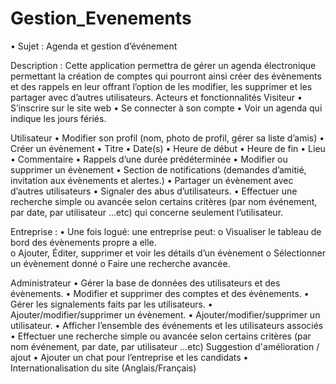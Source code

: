 # Gestion_Evenements
•	Sujet : Agenda et gestion d’événement 

Description :
Cette application permettra de gérer un agenda électronique permettant la création de comptes qui pourront ainsi créer des évènements et des rappels en leur offrant l’option de les modifier, les supprimer et les partager avec d’autres utilisateurs.
Acteurs et fonctionnalités
Visiteur
•	S’inscrire sur le site web
•	Se connecter à son compte
•	Voir un agenda qui indique les jours fériés. 

Utilisateur
•	Modifier son profil (nom, photo de profil, gérer sa liste d’amis)
•	Créer un évènement
•	Titre
•	Date(s)
•	Heure de début
•	Heure de fin
•	Lieu
•	Commentaire
•	Rappels d’une durée prédéterminée
•	Modifier ou supprimer un évènement
•	Section de notifications (demandes d’amitié, invitation aux évènements et alertes.)
•	Partager un évènement avec d’autres utilisateurs
•	Signaler des abus d’utilisateurs.
•	Effectuer une recherche simple ou avancée selon certains critères (par nom événement, par date, par utilisateur …etc) qui concerne seulement l’utilisateur.

Entreprise :
•	Une fois logué: une entreprise peut:
o	Visualiser le tableau de bord des évènements propre a elle.  
o	Ajouter, Éditer, supprimer et voir les détails d’un évènement
o	Sélectionner un évènement donné
o	Faire une recherche avancée.




Administrateur
•	Gérer la base de données des utilisateurs et des évènements. 
•	Modifier et supprimer des comptes et des évènements.
•	 Gérer les signalements faits par les utilisateurs.
•	Ajouter/modifier/supprimer un évènement.
•	Ajouter/modifier/supprimer un utilisateur.
•	Afficher l’ensemble des événements et les utilisateurs associés
•	Effectuer une recherche simple ou avancée selon certains critères (par nom événement, par date, par utilisateur …etc)
Suggestion d'amélioration / ajout
•	Ajouter un chat pour l’entreprise et les candidats
•	Internationalisation du site (Anglais/Français)


